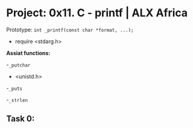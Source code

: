 # Project: 0x11. C - printf | ALX Africa


Prototype: `int _printf(const char *format, ...);`

- require <stdarg.h>

 **Assiat functions:**
 
 -`_putchar` 
	
 - <unistd.h>
  
 -`_puts`

 -`_strlen`

## Task 0:




